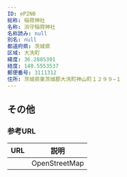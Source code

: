 ```yaml
---
ID: eP2N0
総称: 稲荷神社
名称: 浜守稲荷神社
名称読み: null
別名: null
都道府県: 茨城県
区域: 大洗町
緯度: 36.2885301
経度: 140.5553537
郵便番号: 3111312
住所: 茨城県東茨城郡大洗町神山町１２９９−１
---
```


## その他

### 参考URL

| URL | 説明          |
| --- | ------------- |
|     | OpenStreetMap |

